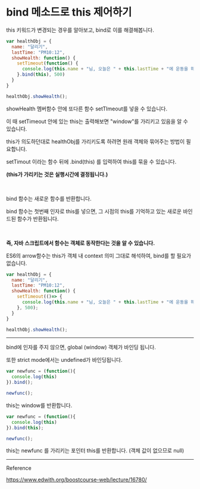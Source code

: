 # bind 메소드로 this 제어하기

this 키워드가 변경되는 경우를 알아보고, bind로 이를 해결해봅니다.



```javascript
var healthObj = {
  name: "달리기",
  lastTime: "PM10:12",
  showHealth: function() {
    setTimeout(function() {
      console.log(this.name + "님, 오늘은 " + this.lastTime + "에 운동을 하셨네요.");
    }.bind(this), 500)
  }
}

healthObj.showHealth();
```

showHealth 멤버함수 안에 또다른 함수 setTImeout를 넣을 수 있습니다.

이 때 setTimeout 안에 있는 this는 출력해보면 "window"를 가리키고 있음을 알 수 있습니다.

this가 의도하던대로 healthObj를 가리키도록 하려면 원래 객체와 묶어주는 방법이 필요합니다.

setTimout 이라는 함수 뒤에 .bind(this) 를 입력하여 this를 묶을 수 있습니다.

**(this가 가리키는 것은 실행시간에 결정됩니다.)**

<br>

bind 함수는 새로운 함수를 반환합니다.

bind 함수는 첫번째 인자로 this를 넣으면, 그 시점의 this를 기억하고 있는 새로운 바인드된 함수가 반환됩니다.

<br>

**즉, 자바 스크립트에서 함수는 객체로 동작한다는 것을 알 수 있습니다.**



ES6의 arrow함수는 this가 객체 내 context 의미 그대로 해석하여, bind를 할 필요가 없습니다.

```javascript
var healthObj = {
  name: "달리기",
  lastTime: "PM10:12",
  showHealth: function() {
    setTimeout(()=> {
      console.log(this.name + "님, 오늘은 " + this.lastTime + "에 운동을 하셨네요.");
    }, 500);
  }
}

healthObj.showHealth();
```



---

bind에 인자를 주지 않으면, global (window) 객체가 바인딩 됩니다.

또한 strict mode에서는 undefined가 바인딩됩니다.

```javascript
var newfunc = (function(){
  console.log(this)
}).bind();

newfunc();
```

this는 window를 반환합니다.



```javascript
var newfunc = (function(){
  console.log(this)
}).bind(this);

newfunc();
```

this는 newfunc 를 가리키는 포인터 this를 반환합니다. (객체 값이 없으므로 null)







---

Reference

https://www.edwith.org/boostcourse-web/lecture/16780/

